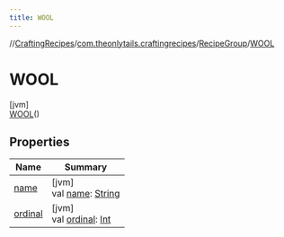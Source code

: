 ```yaml
---
title: WOOL
---
```

//[CraftingRecipes](../../../../index.html)/[com.theonlytails.craftingrecipes](../../index.html)/[RecipeGroup](../index.html)/[WOOL](index.html)



# WOOL



[jvm]\
[WOOL](index.html)()



## Properties


| Name | Summary |
|---|---|
| [name](name.html) | [jvm]<br>val [name](name.html): [String](https://kotlinlang.org/api/latest/jvm/stdlib/kotlin/-string/index.html) |
| [ordinal](ordinal.html) | [jvm]<br>val [ordinal](ordinal.html): [Int](https://kotlinlang.org/api/latest/jvm/stdlib/kotlin/-int/index.html) |

